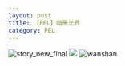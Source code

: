 ```yaml
---
layout: post
title: 【PEL】暗黑无界
category: PEL
---
```

![story_new_final](http://rfbyhtcfm.hd-bkt.clouddn.com/img/story_new_final_0322.png)
![](http://rfbyavrvr.hd-bkt.clouddn.com/img/pel-bad-time-220605-1.jpg)
![wanshan](http://rfbyhtcfm.hd-bkt.clouddn.com/img/wanshan.png)





  




